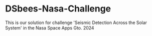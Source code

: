 # DSbees-Nasa-Challenge
This is our solution for challenge 'Seismic Detection Across the Solar System' in the Nasa Space Apps Gto. 2024

